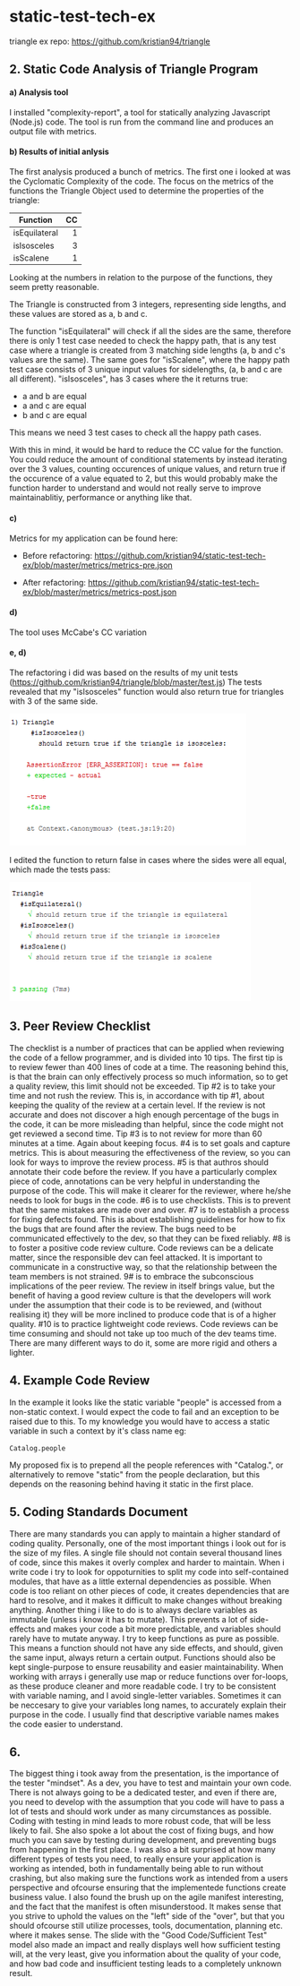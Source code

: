 # static-test-tech-ex

triangle ex repo: https://github.com/kristian94/triangle

## 2. Static Code Analysis of Triangle Program

#### a) Analysis tool

I installed "complexity-report", a tool for statically analyzing Javascript (Node.js) code. The tool is run from the command line
and produces an output file with metrics.

#### b) Results of initial anlysis

The first analysis produced a bunch of metrics. The first one i looked at was the Cyclomatic Complexity of the code. The focus on the metrics of the functions the Triangle Object used to determine the properties of the triangle:

| Function      | CC           |
| ------------- |-------------:|
| isEquilateral |  1     |
| isIsosceles   |  3     |
| isScalene     |  1     |

Looking at the numbers in relation to the purpose of the functions, they seem pretty reasonable.

The Triangle is constructed from 3 integers, representing side lengths, and these values are stored as a, b and c.

The function "isEquilateral" will check if all the sides are the same, therefore there is only 1 test case needed to check the happy path, that is any test case where a triangle is created from 3 matching side lengths (a, b and c's values are the same). The same goes for "isScalene", where the happy path test case consists of 3 unique input values for sidelengths, (a, b and c are all different). "isIsosceles", has 3 cases where the it returns true:

 - a and b are equal
 - a and c are equal
 - b and c are equal
 
This means we need 3 test cases to check all the happy path cases.

With this in mind, it would be hard to reduce the CC value for the function. You could reduce the amount of conditional statements by instead iterating over the 3 values, counting occurences of unique values, and return true if the occurence of a value equated to 2, but this would probably make the function harder to understand and would not really serve to improve maintainablitiy, performance or anything like that.

#### c)

Metrics for my application can be found here:

 - Before refactoring: https://github.com/kristian94/static-test-tech-ex/blob/master/metrics/metrics-pre.json

 - After refactoring: https://github.com/kristian94/static-test-tech-ex/blob/master/metrics/metrics-post.json

#### d)

The tool uses McCabe's CC variation

#### e, d)

The refactoring i did was based on the results of my unit tests (https://github.com/kristian94/triangle/blob/master/test.js)
The tests revealed that my "isIsosceles" function would also return true for triangles with 3 of the same side. 

![alt text](https://github.com/kristian94/static-test-tech-ex/blob/master/img/not%20passed.PNG)

I edited the function to return false in cases where the sides were all equal, which made the tests pass:

![alt text](https://github.com/kristian94/static-test-tech-ex/blob/master/img/passed.PNG)

## 3. Peer Review Checklist

The checklist is a number of practices that can be applied when reviewing the code of a fellow programmer, and is divided
into 10 tips. The first tip is to review fewer than 400 lines of code at a time. The reasoning behind this, is that the brain
can only effectively process so much information, so to get a quality review, this limit should not be exceeded. Tip #2 is to
take your time and not rush the review. This is, in accordance with tip #1, about keeping the quality of the review at a
certain level. If the review is not accurate and does not discover a high enough percentage of the bugs in the code, it can
be more misleading than helpful, since the code might not get reviewed a second time. Tip #3 is to not review for more than 60
minutes at a time. Again about keeping focus. #4 is to set goals and capture metrics. This is about measuring the effectiveness
of the review, so you can look for ways to improve the review process. #5 is that authros should annotate their code before the
review. If you have a particularly complex piece of code, annotations can be very helpful in understanding the purpose of the
code. This will make it clearer for the reviewer, where he/she needs to look for bugs in the code. #6 is to use checklists. This
is to prevent that the same mistakes are made over and over. #7 is to establish a process for fixing defects found. This is about
establishing guidelines for how to fix the bugs that are found after the review. The bugs need to be communicated effectively
to the dev, so that they can be fixed reliably. #8 is to foster a positive code review culture. Code reviews can be a delicate
matter, since the responsible dev can feel attacked. It is important to communicate in a constructive way, so that the 
relationship between the team members is not strained. 9# is to embrace the subconscious implications of the peer review. The
review in itself brings value, but the benefit of having a good review culture is that the developers will work under the 
assumption that their code is to be reviewed, and (without realising it) they will be more inclined to produce code that is 
of a higher quality. #10 is to practice lightweight code reviews. Code reviews can be time consuming and should not take
up too much of the dev teams time. There are many different ways to do it, some are more rigid and others a lighter.

## 4. Example Code Review

In the example it looks like the static variable "people" is accessed from a non-static context. I would expect the code to fail and an
exception to be raised due to this. To my knowledge you would have to access a static variable in such a context by it's class name eg:
```
Catalog.people
```
My proposed fix is to prepend all the people references with "Catalog.", or alternatively to remove "static" from the people declaration, but this depends on the reasoning behind having it static in the first place.

## 5. Coding Standards Document

There are many standards you can apply to maintain a higher standard of coding quality. Personally, one of the most important things i look out for is the size of my files. A single file should not contain several thousand lines of code, since this makes it overly complex and harder to maintain. When i write code i try to look for oppoturnities to split my code into self-contained modules, that have as a little external dependencies as possible. When code is too reliant on other pieces of code, it creates dependencies that are hard to resolve, and it makes it difficult to make changes without breaking anything. Another thing i like to do is to always declare variables as immutable (unless i know it has to mutate). This prevents a lot of side-effects and makes your code a bit more predictable, and variables should rarely have to mutate anyway. I try to keep functions as pure as possible. This means a function should not have any side effects, and should, given the same input, always return a certain output. Functions should also be kept single-purpose to ensure reusability and easier maintainability. When working with arrays i generally use map or reduce functions over for-loops, as these produce cleaner and more readable code. I try to be consistent with variable naming, and I avoid single-letter variables. Sometimes it can be neccesary to give your variables long names, to accurately explain their purpose in the code. I usually find that descriptive variable names makes the code easier to understand.

## 6. 

The biggest thing i took away from the presentation, is the importance of the tester "mindset". As a dev, you have to test and maintain your own code. There is not always going to be a dedicated tester, and even if there are, you need to develop with the assumption that you code will have to pass a lot of tests and should work under as many circumstances as possible. Coding with testing in mind leads to more robust code, that will be less likely to fail. She also spoke a lot about the cost of fixing bugs, and how much you can save
by testing during development, and preventing bugs from happening in the first place. I was also a bit surprised at how many
different types of tests you need, to really ensure your application is working as intended, both in fundamentally being able to
run without crashing, but also making sure the functions work as intended from a users perspective and ofcourse ensuring that the
implementede functions create business value. I also found the brush up on the agile manifest interesting, and the fact that the
manifest is often misunderstood. It makes sense that you strive to uphold the values on the "left" side of the "over", but that
you should ofcourse still utilize processes, tools, documentation, planning etc. where it makes sense. The slide with the 
"Good Code/Sufficient Test" model also made an impact and really displays well how sufficient testing will, at the very least,
give you information about the quality of your code, and how bad code and insufficient testing leads to a completely unknown
result.
